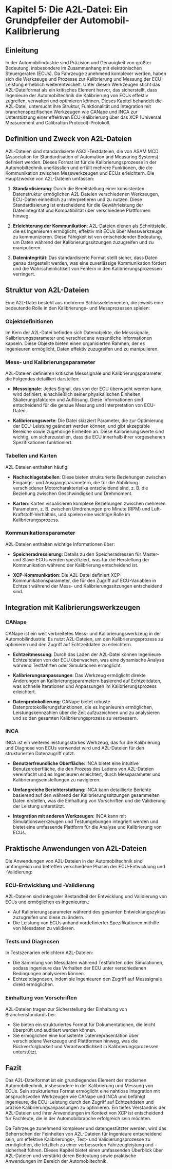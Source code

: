 # Kapitel 5: Die A2L-Datei: Ein Grundpfeiler der Automobil-Kalibrierung

## Einleitung

In der Automobilindustrie sind Präzision und Genauigkeit von größter Bedeutung, insbesondere im Zusammenhang mit elektronischen Steuergeräten (ECUs). Da Fahrzeuge zunehmend komplexer werden, haben sich die Werkzeuge und Prozesse zur Kalibrierung und Messung der ECU-Leistung erheblich weiterentwickelt. Unter diesen Werkzeugen sticht das A2L-Dateiformat als ein kritisches Element hervor, das sicherstellt, dass Ingenieure der Automobiltechnik die Kalibrierung von ECUs effektiv zugreifen, verwalten und optimieren können. Dieses Kapitel behandelt die A2L-Datei, untersucht ihre Struktur, Funktionalität und Integration mit branchenspezifischen Werkzeugen wie CANape und INCA zur Unterstützung einer effektiven ECU-Kalibrierung über das XCP (Universal Measurement and Calibration Protocol)-Protokoll.

## Definition und Zweck von A2L-Dateien

A2L-Dateien sind standardisierte ASCII-Textdateien, die von ASAM MCD (Association for Standardisation of Automation and Measuring Systems) definiert werden. Dieses Format ist für die Kalibrierungsprozesse in der Automobiltechnik unerlässlich und erfüllt mehrere Funktionen, die die Kommunikation zwischen Messwerkzeugen und ECUs erleichtern. Die Hauptzwecke von A2L-Dateien umfassen:

1. **Standardisierung**: Durch die Bereitstellung einer konsistenten Datenstruktur ermöglichen A2L-Dateien verschiedenen Werkzeugen, ECU-Daten einheitlich zu interpretieren und zu nutzen. Diese Standardisierung ist entscheidend für die Gewährleistung der Datenintegrität und Kompatibilität über verschiedene Plattformen hinweg.

2. **Erleichterung der Kommunikation**: A2L-Dateien dienen als Schnittstelle, die es Ingenieuren ermöglicht, effektiv mit ECUs über Messwerkzeuge zu kommunizieren. Diese Fähigkeit ist von entscheidender Bedeutung, um Daten während der Kalibrierungssitzungen zuzugreifen und zu manipulieren.

3. **Datenintegrität**: Das standardisierte Format stellt sicher, dass Daten genau dargestellt werden, was eine zuverlässige Kommunikation fördert und die Wahrscheinlichkeit von Fehlern in den Kalibrierungsprozessen verringert.

## Struktur von A2L-Dateien

Eine A2L-Datei besteht aus mehreren Schlüsselelementen, die jeweils eine bedeutende Rolle in den Kalibrierungs- und Messprozessen spielen:

### Objektdefinitionen

Im Kern der A2L-Datei befinden sich Datenobjekte, die Messsignale, Kalibrierungsparameter und verschiedene wesentliche Informationen kapseln. Diese Objekte bieten einen organisierten Rahmen, der es Ingenieuren ermöglicht, Daten effektiv zuzugreifen und zu manipulieren.

### Mess- und Kalibrierungsparameter

A2L-Dateien definieren kritische Messsignale und Kalibrierungsparameter, die Folgendes detailliert darstellen:

- **Messsignale**: Jedes Signal, das von der ECU überwacht werden kann, wird definiert, einschließlich seiner physikalischen Einheiten, Skalierungsfaktoren und Auflösung. Diese Informationen sind entscheidend für die genaue Messung und Interpretation von ECU-Daten.

- **Kalibrierungswerte**: Die Datei skizziert Parameter, die zur Optimierung der ECU-Leistung geändert werden können, und gibt akzeptable Bereiche sowie zugehörige Einheiten an. Diese Kalibrierungswerte sind wichtig, um sicherzustellen, dass die ECU innerhalb ihrer vorgesehenen Spezifikationen funktioniert.

### Tabellen und Karten

A2L-Dateien enthalten häufig:

- **Nachschlagetabellen**: Diese bieten strukturierte Beziehungen zwischen Eingangs- und Ausgangsparametern, die für die Abbildung verschiedener Motorcharakteristika entscheidend sind, z. B. die Beziehung zwischen Geschwindigkeit und Drehmoment.

- **Karten**: Karten visualisieren komplexe Beziehungen zwischen mehreren Parametern, z. B. zwischen Umdrehungen pro Minute (RPM) und Luft-Kraftstoff-Verhältnis, und spielen eine wichtige Rolle im Kalibrierungsprozess.

### Kommunikationsparameter

A2L-Dateien enthalten wichtige Informationen über:

- **Speicheradressierung**: Details zu den Speicheradressen für Master- und Slave-ECUs werden spezifiziert, was für die Herstellung der Kommunikation während der Kalibrierung entscheidend ist.

- **XCP-Kommunikation**: Die A2L-Datei definiert XCP-Kommunikationsparameter, die für den Zugriff auf ECU-Variablen in Echtzeit während der Mess- und Kalibrierungssitzungen entscheidend sind.

## Integration mit Kalibrierungswerkzeugen

### CANape

CANape ist ein weit verbreitetes Mess- und Kalibrierungswerkzeug in der Automobilindustrie. Es nutzt A2L-Dateien, um den Kalibrierungsprozess zu optimieren und den Zugriff auf Echtzeitdaten zu erleichtern.

- **Echtzeitmessung**: Durch das Laden der A2L-Datei können Ingenieure Echtzeitdaten von der ECU überwachen, was eine dynamische Analyse während Testfahrten oder Simulationen ermöglicht.

- **Kalibrierungsanpassungen**: Das Werkzeug ermöglicht direkte Änderungen an Kalibrierungsparametern basierend auf Echtzeitdaten, was schnelle Iterationen und Anpassungen im Kalibrierungsprozess erleichtert.

- **Datenprotokollierung**: CANape bietet robuste Datenprotokollierungsfunktionen, die es Ingenieuren ermöglichen, Leistungskennzahlen über die Zeit aufzuzeichnen und zu analysieren und so den gesamten Kalibrierungsprozess zu verbessern.

### INCA

INCA ist ein weiteres leistungsstarkes Werkzeug, das für die Kalibrierung und Diagnose von ECUs verwendet wird und A2L-Dateien für den strukturierten Datenzugriff nutzt.

- **Benutzerfreundliche Oberfläche**: INCA bietet eine intuitive Benutzeroberfläche, die den Prozess des Ladens von A2L-Dateien vereinfacht und es Ingenieuren erleichtert, durch Messparameter und Kalibrierungseinstellungen zu navigieren.

- **Umfangreiche Berichterstattung**: INCA kann detaillierte Berichte basierend auf den während der Kalibrierungssitzungen gesammelten Daten erstellen, was die Einhaltung von Vorschriften und die Validierung der Leistung unterstützt.

- **Integration mit anderen Werkzeugen**: INCA kann mit Simulationswerkzeugen und Testumgebungen integriert werden und bietet eine umfassende Plattform für die Analyse und Kalibrierung von ECUs.

## Praktische Anwendungen von A2L-Dateien

Die Anwendungen von A2L-Dateien in der Automobiltechnik sind umfangreich und betreffen verschiedene Phasen der ECU-Entwicklung und -Validierung:

### ECU-Entwicklung und -Validierung

A2L-Dateien sind integraler Bestandteil der Entwicklung und Validierung von ECUs und ermöglichen es Ingenieuren,:

- Auf Kalibrierungsparameter während des gesamten Entwicklungszyklus zuzugreifen und diese zu ändern.
- Die Leistung von ECUs anhand vordefinierter Spezifikationen mithilfe von Messdaten zu validieren.

### Tests und Diagnosen

In Testszenarien erleichtern A2L-Dateien:

- Die Sammlung von Messdaten während Testfahrten oder Simulationen, sodass Ingenieure das Verhalten der ECU unter verschiedenen Bedingungen analysieren können.
- Echtzeitdiagnosen, indem sie Ingenieuren den Zugriff auf Messsignale direkt ermöglichen.

### Einhaltung von Vorschriften

A2L-Dateien tragen zur Sicherstellung der Einhaltung von Branchenstandards bei:

- Sie bieten ein strukturiertes Format für Dokumentationen, die leicht überprüft und auditiert werden können.
- Sie ermöglichen eine konsistente Datenrepräsentation über verschiedene Werkzeuge und Plattformen hinweg, was die Rückverfolgbarkeit und Verantwortlichkeit in Kalibrierungsprozessen unterstützt.

## Fazit

Das A2L-Dateiformat ist ein grundlegendes Element der modernen Automobiltechnik, insbesondere in der Kalibrierung und Messung von ECUs. Sein strukturiertes Format ermöglicht eine nahtlose Integration mit anspruchsvollen Werkzeugen wie CANape und INCA und befähigt Ingenieure, die ECU-Leistung durch den Zugriff auf Echtzeitdaten und präzise Kalibrierungsanpassungen zu optimieren. Ein tiefes Verständnis der A2L-Dateien und ihrer Anwendungen im Kontext von XCP ist entscheidend für Fachleute, die in der Automobilbranche erfolgreich sein möchten.

Da Fahrzeuge zunehmend komplexer und datengestützter werden, wird das Beherrschen der Feinheiten von A2L-Dateien für Ingenieure entscheidend sein, um effektive Kalibrierungs-, Test- und Validierungsprozesse zu ermöglichen, die letztlich zu einer verbesserten Fahrzeugleistung und -sicherheit führen. Dieses Kapitel bietet einen umfassenden Überblick über A2L-Dateien und verstärkt deren Bedeutung sowie praktische Anwendungen im Bereich der Automobiltechnik.